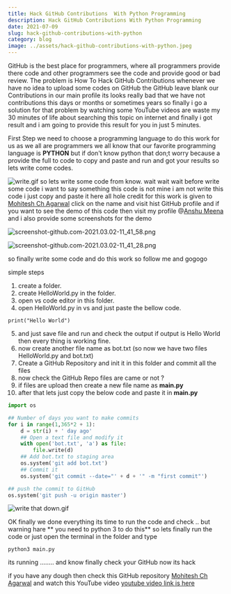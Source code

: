 ```yaml
---
title: Hack GitHub Contributions  With Python Programming
description: Hack GitHub Contributions With Python Programming
date: 2021-07-09
slug: hack-github-contributions-with-python
category: blog
image: ../assets/hack-github-contributions-with-python.jpeg
---
```


GitHub is the best place for programmers, where all programmers provide there code and other programmers see the code and provide good or bad review. The problem is How To Hack GitHub Contributions whenever we have no idea to upload some codes on GitHub the GitHub leave blank our Contributions in our main profile its looks really bad that we have not contributions this days or months or sometimes years so finally i go a solution for that problem by watching some YouTube videos are waste my 30 minutes of life about searching this topic on internet and finally i got result and i am going to provide this result for you in just 5 minutes.

First Step we need to choose a programming language to do this work for us as we all are programmers we all know that our favorite programming language is **PYTHON** but if don't know python that don;t worry because a provide the full to code to copy and paste and run and got your results so lets write come codes.

![write.gif](https://cdn.hashnode.com/res/hashnode/image/upload/v1614668499405/I4_M9uwyJ.gif)
so lets write some code from know.
wait wait wait before write some code i want to say something this code is not mine i am not write this code i just copy and paste it here all hole credit for this work is given to [Mohitesh Ch Agarwal](https://github.com/mohitesh07) click on the name and visit hist GitHub profile and if you want to see the demo of this code then visit my profile @[Anshu Meena](https://github.com/anshumeena1947) and i also provide some screenshots for the demo

![screenshot-github.com-2021.03.02-11_41_58.png](https://cdn.hashnode.com/res/hashnode/image/upload/v1614668779582/MhLaB9e3e.png)

![screenshot-github.com-2021.03.02-11_41_28.png](https://cdn.hashnode.com/res/hashnode/image/upload/v1614668786696/8pfjxlXDL.png)

so finally write some code and do this work so follow me and gogogo

simple steps

1. create a folder.
2. create HelloWorld.py in the folder.
3. open vs code editor in this folder.
4. open HelloWorld.py in vs and just paste the bellow code.

```
print("Hello World")
```

5. and just save file and run and check the output if output is Hello World then every thing is working fine.
6. now create another file name as bot.txt
   (so now we have two files HelloWorld.py and bot.txt)
7. Create a GitHub Repository and init it in this folder and commit all the files
8. now check the GitHub Repo files are came or not ?
9. if files are upload then create a new file name as **main.py**
10. after that lets just copy the below code and paste it in **main.py**

```python
import os

## Number of days you want to make commits
for i in range(1,365*2 + 1):
    d = str(i) + ' day ago'
    ## Open a text file and modify it
    with open('bot.txt', 'a') as file:
        file.write(d)
    ## Add bot.txt to staging area
    os.system('git add bot.txt')
    ## Commit it
    os.system('git commit --date="' + d + '" -m "first commit"')

## push the commit to GitHub
os.system('git push -u origin master')

```

![write that down.gif](https://cdn.hashnode.com/res/hashnode/image/upload/v1614669387028/UWULmKiUy.gif)

OK finally we done everything its time to run the code and check .. but warning hare ** you need to python 3 to do this** so lets finally run the code or just open the terminal in the folder and type

```
python3 main.py
```

its running ........ and know finally check your GitHub now its hack

if you have any dough then check this GitHub repository [Mohitesh Ch Agarwal](https://github.com/mohitesh07/github-hack) and watch this YouTube video [youtube video link is here](https://www.youtube.com/watch?v=gGHLcr3CQos)
